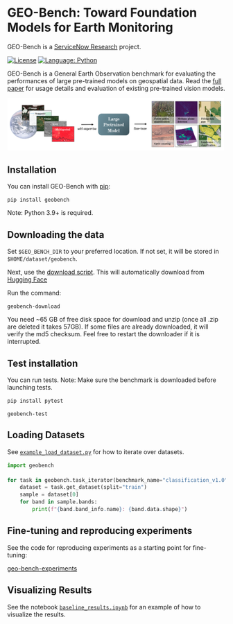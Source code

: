 # GEO-Bench: Toward Foundation Models for Earth Monitoring

GEO-Bench is a [ServiceNow Research](https://www.servicenow.com/research) project. 

[![License](https://img.shields.io/badge/License-Apache%202.0-blue.svg)](https://opensource.org/licenses/Apache-2.0)
[![Language: Python](https://img.shields.io/badge/language-Python%203.9%2B-green?logo=python&logoColor=green)](https://www.python.org)

GEO-Bench is a General Earth Observation benchmark for evaluating the performances of large pre-trained models on geospatial data. Read the [full paper](https://arxiv.org/abs/2306.03831) for usage details and evaluation of existing pre-trained vision models.

<img src="https://github.com/ServiceNow/geo-bench/raw/main/banner.png" width="500" />

## Installation

You can install GEO-Bench with [pip](https://pip.pypa.io/):

```console
pip install geobench
```

Note: Python 3.9+ is required.

## Downloading the data

Set `$GEO_BENCH_DIR` to your preferred location. If not set, it will be stored in `$HOME/dataset/geobench`.

Next, use the [download script](https://github.com/ServiceNow/geo-bench/blob/main/geobench/geobench_download.py). This will automatically download from [Hugging Face](https://huggingface.co/datasets/recursix/geo-bench-1.0)

Run the command:

```console
geobench-download
```

You need ~65 GB of free disk space for download and unzip (once all .zip are deleted it takes 57GB).
If some files are already downloaded, it will verify the md5 checksum. Feel free to restart the downloader if it is interrupted.

## Test installation
You can run tests. 
Note: Make sure the benchmark is downloaded before launching tests.

```console
pip install pytest
```

```console
geobench-test
```

## Loading Datasets

See [`example_load_dataset.py`](https://github.com/ServiceNow/geo-bench/blob/main/geobench/example_load_datasets.py) for how to iterate over datasets.

```python
import geobench

for task in geobench.task_iterator(benchmark_name="classification_v1.0"):
    dataset = task.get_dataset(split="train")
    sample = dataset[0]
    for band in sample.bands:
        print(f"{band.band_info.name}: {band.data.shape}")
```

## Fine-tuning and reproducing experiments

See the code for reproducing experiments as a starting point for fine-tuning:

[geo-bench-experiments](https://github.com/ServiceNow/geo-bench-experiments)

## Visualizing Results

See the notebook [`baseline_results.ipynb`](https://github.com/ServiceNow/geo-bench/blob/main/geobench/baseline_results.ipynb) for an example of how to visualize the results.


